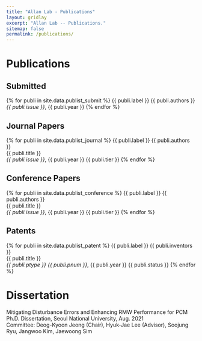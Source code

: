 ```yaml
---
title: "Allan Lab - Publications"
layout: gridlay
excerpt: "Allan Lab -- Publications."
sitemap: false
permalink: /publications/
---
```



# Publications

## Submitted
{% for publi in site.data.publist_submit %}
  {{ publi.label }} {{ publi.authors }} <br />
  <em>{{ publi.issue }}</em>, {{ publi.year }}
{% endfor %}


## Journal Papers
{% for publi in site.data.publist_journal %}
  {{ publi.label }} {{ publi.authors }} <br />
  {{ publi.title }} <br />
  <em>{{ publi.issue }}</em>, {{ publi.year }} {{ publi.tier }}
{% endfor %}


## Conference Papers
{% for publi in site.data.publist_conference %}
  {{ publi.label }} {{ publi.authors }} <br />
  {{ publi.title }} <br />
  <em>{{ publi.issue }}</em>, {{ publi.year }} {{ publi.tier }}
{% endfor %}


## Patents
{% for publi in site.data.publist_patent %}
  {{ publi.label }} {{ publi.inventors }} <br />
  {{ publi.title }} <br />
  <em>{{ publi.ptype }} {{ publi.pnum }}</em>, {{ publi.year }} {{ publi.status }}
{% endfor %}


# Dissertation
Mitigating Disturbance Errors and Enhancing RMW Performance for PCM <br />
Ph.D. Dissertation, Seoul National University, Aug. 2021 <br />
Committee: Deog-Kyoon Jeong (Chair), Hyuk-Jae Lee (Advisor), Soojung Ryu, Jangwoo Kim, Jaewoong Sim

